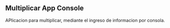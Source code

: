 ## Multiplicar App Console

APlicacion para multiplicar, mediante el ingreso de informacion por consola.